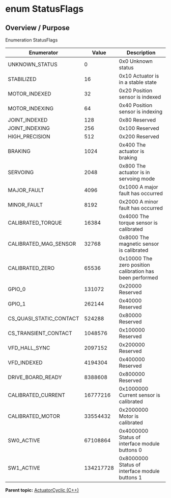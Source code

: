 # enum StatusFlags

## Overview / Purpose

Enumeration StatusFlags

|Enumerator|Value|Description|
|----------|-----|-----------|
|UNKNOWN\_STATUS|0|0x0 Unknown status|
|STABILIZED|16|0x10 Actuator is in a stable state|
|MOTOR\_INDEXED|32|0x20 Position sensor is indexed|
|MOTOR\_INDEXING|64|0x40 Position sensor is indexing|
|JOINT\_INDEXED|128|0x80 Reserved|
|JOINT\_INDEXING|256|0x100 Reserved|
|HIGH\_PRECISION|512|0x200 Reserved|
|BRAKING|1024|0x400 The actuator is braking|
|SERVOING|2048|0x800 The actuator is in servoing mode|
|MAJOR\_FAULT|4096|0x1000 A major fault has occurred|
|MINOR\_FAULT|8192|0x2000 A minor fault has occurred|
|CALIBRATED\_TORQUE|16384|0x4000 The torque sensor is calibrated|
|CALIBRATED\_MAG\_SENSOR|32768|0x8000 The magnetic sensor is calibrated|
|CALIBRATED\_ZERO|65536|0x10000 The zero position calibration has been performed|
|GPIO\_0|131072|0x20000 Reserved|
|GPIO\_1|262144|0x40000 Reserved|
|CS\_QUASI\_STATIC\_CONTACT|524288|0x80000 Reserved|
|CS\_TRANSIENT\_CONTACT|1048576|0x100000 Reserved|
|VFD\_HALL\_SYNC|2097152|0x200000 Reserved|
|VFD\_INDEXED|4194304|0x400000 Reserved|
|DRIVE\_BOARD\_READY|8388608|0x800000 Reserved|
|CALIBRATED\_CURRENT|16777216|0x1000000 Current sensor is calibrated|
|CALIBRATED\_MOTOR|33554432|0x2000000 Motor is calibrated|
|SW0\_ACTIVE|67108864|0x4000000 Status of interface module buttons 0|
|SW1\_ACTIVE|134217728|0x8000000 Status of interface module buttons 1|

**Parent topic:** [ActuatorCyclic \(C++\)](../../summary_pages/ActuatorCyclic.md)

